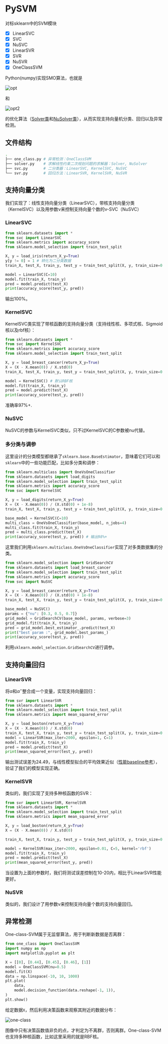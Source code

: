 # PySVM

对标sklearn中的SVM模块

- [x] LinearSVC
- [x] SVC
- [x] NuSVC
- [x] LinearSVR
- [x] SVR
- [x] NuSVR
- [x] OneClassSVM

Python(numpy)实现SMO算法，也就是

![opt](src/formula.png)

和

![opt2](src/nu-formula.png)

的优化算法（[Solver类](./solver.py)和[NuSolver类](./solver.py)），从而实现支持向量机分类、回归以及异常检测。

## 文件结构

```bash
.
├── one_class.py # 异常检测：OneClassSVM
├── solver.py    # 求解线性约束二次规划问题的求解器：Solver, NuSolver
├── svc.py       # 二分类器：LinearSVC, KernelSVC, NuSVC
└── svr.py       # 回归方法：LinearSVR, KernelSVR, NuSVR
```

## 支持向量分类

我们实现了：线性支持向量分类（LinearSVC），带核支持向量分类（KernelSVC）以及用参数ν来控制支持向量个数的ν-SVC（NuSVC）

### LinearSVC

```python
from sklearn.datasets import *
from svc import LinearSVC
from sklearn.metrics import accuracy_score
from sklearn.model_selection import train_test_split

X, y = load_iris(return_X_y=True)
y[y != 0] = 1 # 转化为二分类数据
train_X, test_X, train_y, test_y = train_test_split(X, y, train_size=0.7)

model = LinearSVC(C=10)
model.fit(train_X, train_y)
pred = model.predict(test_X)
print(accuracy_score(test_y, pred))
```

输出100\%。

### KernelSVC

KernelSVC类实现了带核函数的支持向量分类（支持线性核、多项式核、Sigmoid核以及rbf核）：

```python
from sklearn.datasets import *
from svc import KernelSVC
from sklearn.metrics import accuracy_score
from sklearn.model_selection import train_test_split

X, y = load_breast_cancer(return_X_y=True)
X = (X - X.mean(0)) / X.std(0)
train_X, test_X, train_y, test_y = train_test_split(X, y, train_size=0.7)

model = KernelSVC() # 默认RBF核
model.fit(train_X, train_y)
pred = model.predict(test_X)
print(accuracy_score(test_y, pred))
```

准确率97\%+.

### NuSVC

NuSVC的参数与KernelSVC类似，只不过KernelSVC的C参数被nu代替。

### 多分类与调参

这里设计的分类模型都继承了`sklearn.base.BaseEstimator`，意味着它们可以和`sklearn`中的一些功能匹配，比如多分类和调参：

```python
from sklearn.multiclass import OneVsOneClassifier
from sklearn.datasets import load_digits
from sklearn.model_selection import train_test_split
from sklearn.metrics import accuracy_score
from svc import KernelSVC

X, y = load_digits(return_X_y=True)
X = (X - X.mean(0)) / (X.std(0) + 1e-8)
train_X, test_X, train_y, test_y = train_test_split(X, y, train_size=0.7)

base_model = KernelSVC(C=10)
multi_class = OneVsOneClassifier(base_model, n_jobs=4)
multi_class.fit(train_X, train_y)
pred = multi_class.predict(test_X)
print(accuracy_score(test_y, pred)) # 输出98%+
```

这里我们利用`sklearn.multiclass.OneVsOneClassifier`实现了对多类数据集的分类。

```python
from sklearn.model_selection import GridSearchCV
from sklearn.datasets import load_breast_cancer
from sklearn.model_selection import train_test_split
from sklearn.metrics import accuracy_score
from svc import NuSVC

X, y = load_breast_cancer(return_X_y=True)
X = (X - X.mean(0)) / (X.std(0) + 1e-8)
train_X, test_X, train_y, test_y = train_test_split(X, y, train_size=0.7)

base_model = NuSVC()
params = {"nu": [0.3, 0.5, 0.7]}
grid_model = GridSearchCV(base_model, params, verbose=3)
grid_model.fit(train_X, train_y)
pred = grid_model.best_estimator_.predict(test_X)
print("best param :", grid_model.best_params_)
print(accuracy_score(test_y, pred))
```

利用`sklearn.model_selection.GridSearchCV`进行调参。

## 支持向量回归

### LinearSVR

将$\alpha$和$\alpha^\star$整合成一个变量，实现支持向量回归：

```python
from svr import LinearSVR
from sklearn.datasets import *
from sklearn.model_selection import train_test_split
from sklearn.metrics import mean_squared_error

X, y = load_boston(return_X_y=True)
X = (X - X.mean(0)) / X.std(0)
train_X, test_X, train_y, test_y = train_test_split(X, y, train_size=0.7)
model = LinearSVR(max_iter=2000, epsilon=1, C=1)
model.fit(train_X, train_y)
pred = model.predict(test_X)
print(mean_squared_error(test_y, pred))
```

输出测试误差为24.49，与线性模型拟合的平均效果近似（[性能baseline参考](https://welts.xyz/2021/09/07/baseline/)），验证了我们的模型实现正确。

### KernelSVR

类似的，我们实现了支持多种核函数的SVR：

```python
from svr import LinearSVR, KernelSVR
from sklearn.datasets import *
from sklearn.model_selection import train_test_split
from sklearn.metrics import mean_squared_error

X, y = load_boston(return_X_y=True)
X = (X - X.mean(0)) / X.std(0)

train_X, test_X, train_y, test_y = train_test_split(X, y, train_size=0.7)

model = KernelSVR(max_iter=2000, epsilon=0.01, C=5, kernel='rbf')
model.fit(train_X, train_y)
pred = model.predict(test_X)
print(mean_squared_error(test_y, pred))
```

当设置为上面的参数时，我们将测试误差控制在10-20内，相比于LinearSVR性能更好。

### NuSVR

类似的，我们设计了用参数ν来控制支持向量个数的支持向量回归。

## 异常检测

One-class-SVM属于无监督算法，用于判断新数据是否离群：

```python
from one_class import OneClassSVM
import numpy as np
import matplotlib.pyplot as plt

X = [[0], [0.44], [0.45], [0.46], [1]]
model = OneClassSVM(nu=0.5)
model.fit(X)
data = np.linspace(-10, 10, 1000)
plt.plot(
    data,
    model.decision_function(data.reshape(-1, 1)),
)
plt.show()
```

给定数据`X`，然后利用决策函数来观察其附近的数据分布：

![one-class](src/one_class.png)

图像中只有决策函数值非负的点，才判定为不离群，否则离群。One-class-SVM也支持多种核函数，比如这里采用的就是RBF核。
